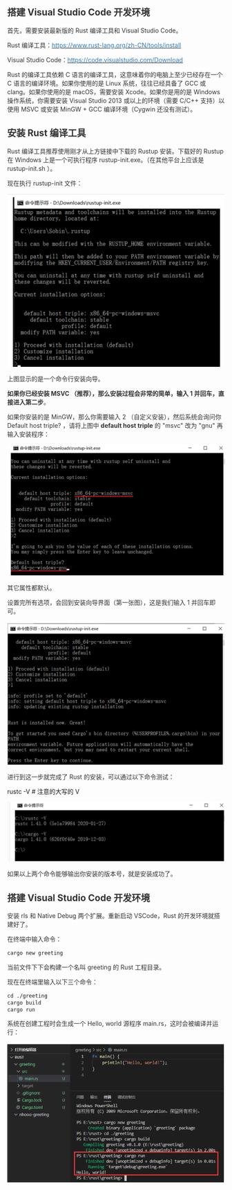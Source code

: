 ## <font style="color:rgb(51, 51, 51);">搭建 Visual Studio Code 开发环境</font>
<font style="color:rgb(51, 51, 51);">首先，需要安装最新版的 Rust 编译工具和 Visual Studio Code。</font>

<font style="color:rgb(51, 51, 51);">Rust 编译工具：</font>[<font style="color:rgb(51, 122, 183);">https://www.rust-lang.org/zh-CN/tools/install</font>](https://www.rust-lang.org/zh-CN/tools/install)

<font style="color:rgb(51, 51, 51);">Visual Studio Code：</font>[<font style="color:rgb(51, 122, 183);">https://code.visualstudio.com/Download</font>](https://code.visualstudio.com/Download)

<font style="color:rgb(51, 51, 51);">Rust 的编译工具依赖 C 语言的编译工具，这意味着你的电脑上至少已经存在一个 C 语言的编译环境。如果你使用的是 Linux 系统，往往已经具备了 GCC 或 clang。如果你使用的是 macOS，需要安装 Xcode。如果你是用的是 Windows 操作系统，你需要安装 Visual Studio 2013 或以上的环境（需要 C/C++ 支持）以使用 MSVC 或安装 MinGW + GCC 编译环境（Cygwin 还没有测试）。</font>

## <font style="color:rgb(51, 51, 51);">安装 Rust 编译工具</font>
<font style="color:rgb(51, 51, 51);">Rust 编译工具推荐使用刚才从上方链接中下载的 Rustup 安装。下载好的 Rustup 在 Windows 上是一个可执行程序 rustup-init.exe。（在其他平台上应该是 rustup-init.sh ）。</font>

<font style="color:rgb(51, 51, 51);">现在执行 rustup-init 文件：</font>

![](../../images/1743497420443-572451cf-8e88-4e14-a65a-c27370d63c9d.png)



<font style="color:rgb(51, 51, 51);">上图显示的是一个命令行安装向导。</font>

**<font style="color:rgb(51, 51, 51);">如果你已经安装 MSVC （推荐），那么安装过程会非常的简单，输入 1 并回车，直接进入第二步</font>**<font style="color:rgb(51, 51, 51);">。</font>

<font style="color:rgb(51, 51, 51);">如果你安装的是 MinGW，那么你需要输入 2 （自定义安装），然后系统会询问你 Default host triple? ，请将上图中 </font>**<font style="color:rgb(51, 51, 51);">default host triple</font>**<font style="color:rgb(51, 51, 51);"> 的 "msvc" 改为 "gnu" 再输入安装程序：</font>

![](../../images/1743497434653-05a33e5c-1dc2-4d34-bcf4-e47705c8915b.png)

<font style="color:rgb(51, 51, 51);">其它属性都默认。</font>

<font style="color:rgb(51, 51, 51);">设置完所有选项，会回到安装向导界面（第一张图），这是我们输入 1 并回车即可。</font>

![](../../images/1743497447001-b44dad2c-0b4c-4842-a50c-0fd04bce15b2.png)

<font style="color:rgb(51, 51, 51);">进行到这一步就完成了 Rust 的安装，可以通过以下命令测试：</font>

rustc -V        # 注意的大写的 V

![](../../images/1743497459065-80512da1-6a20-4d83-b0b2-4d456eddd59b.png)

<font style="color:rgb(51, 51, 51);">如果以上两个命令能够输出你安装的版本号，就是安装成功了。</font>

## <font style="color:rgb(51, 51, 51);">搭建 Visual Studio Code 开发环境</font>
<font style="color:rgb(51, 51, 51);">安装 rls 和 Native Debug 两个扩展。重新启动 VSCode，Rust 的开发环境就搭建好了。</font>

<font style="color:rgb(51, 51, 51);">在终端中输入命令：</font>

```bash
cargo new greeting
```

<font style="color:rgb(51, 51, 51);">当前文件下下会构建一个名叫 greeting 的 Rust 工程目录。</font>

<font style="color:rgb(51, 51, 51);">现在在终端里输入以下三个命令：</font>

```plain
cd ./greeting 
cargo build 
cargo run
```

<font style="color:rgb(51, 51, 51);">系统在创建工程时会生成一个 Hello, world 源程序 main.rs，这时会被编译并运行：</font>

![](../../images/1743497531671-df592dd6-b413-4648-8e3e-66ffd41b2188.png)

